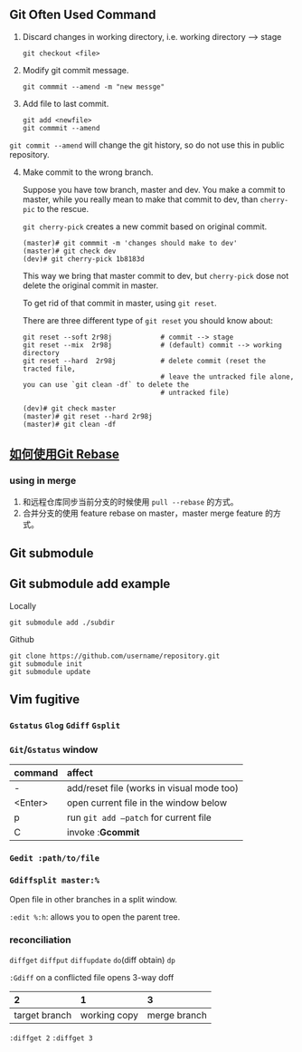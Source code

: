 Git Often Used Command
----------------------

1. Discard changes in working directory, i.e. working directory --> stage

    ```shell
    git checkout <file>
    ```

2. Modify git commit message.

    ```shell
    git commmit --amend -m "new messge"
    ```

3. Add file to last commit.

    ```shell
    git add <newfile>
    git commmit --amend
    ```

`git commit --amend` will change the git history, so do not use this in public repository.

4. Make commit to the wrong branch.

    Suppose you have tow branch, master and dev. You make a commit to master,
    while you really mean to make that commit to dev, than `cherry-pic` to the
    rescue.

    `git cherry-pick` creates a new commit based on original commit.

    ```shell
    (master)# git commmit -m 'changes should make to dev'
    (master)# git check dev
    (dev)# git cherry-pick 1b8183d
    ```

    This way we bring that master commit to dev, but `cherry-pick` dose not
    delete the original commit in master.

    To get rid of that commit in master, using `git reset`.

    There are three different type of `git reset` you should know about:
    ```
    git reset --soft 2r98j            # commit --> stage
    git reset --mix  2r98j            # (default) commit --> working directory
    git reset --hard  2r98j           # delete commit (reset the tracted file,
                                      # leave the untracked file alone, you can use `git clean -df` to delete the
                                      # untracked file)
    ```

    ```shell
    (dev)# git check master
    (master)# git reset --hard 2r98j
    (master)# git clean -df
    ```

[如何使用Git Rebase](https://segmentfault.com/a/1190000019455172)
-------------------------

### using in merge
1. 和远程仓库同步当前分支的时候使用 `pull --rebase` 的方式。
2. 合并分支的使用 feature rebase on master，master merge feature 的方式。




Git **submodule**
-------------

## Git submodule add example

Locally
```shell
git submodule add ./subdir
```

Github
```shell
git clone https://github.com/username/repository.git
git submodule init
git submodule update
```



Vim fugitive
------------
### `Gstatus` `Glog` `Gdiff` `Gsplit`

### `Git`/`Gstatus` window

command | affect
:-------|:--
-       | add/reset file (works in visual mode too)
\<Enter> | open current file in the window below
p       | run `git add –patch` for current file
C       | invoke :**Gcommit**

### `Gedit :path/to/file`



### `Gdiffsplit master:%`

Open file in other branches in a split window.

`:edit %:h`: allows you to open the parent tree.


### reconciliation

`diffget` `diffput` `diffupdate` `do`(diff obtain) `dp`


`:Gdiff` on a conflicted file opens 3-way doff

2             | 1            | 3
:-------------|:-------------|:--
target branch | working copy | merge branch

`:diffget 2` `:diffget 3`
